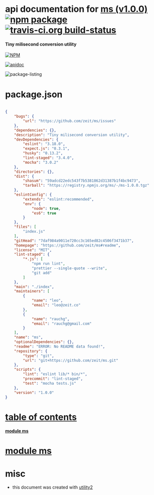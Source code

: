# api documentation for  [ms (v1.0.0)](https://github.com/zeit/ms#readme)  [![npm package](https://img.shields.io/npm/v/npmdoc-ms.svg?style=flat-square)](https://www.npmjs.org/package/npmdoc-ms) [![travis-ci.org build-status](https://api.travis-ci.org/npmdoc/node-npmdoc-ms.svg)](https://travis-ci.org/npmdoc/node-npmdoc-ms)
#### Tiny milisecond conversion utility

[![NPM](https://nodei.co/npm/ms.png?downloads=true)](https://www.npmjs.com/package/ms)

[![apidoc](https://npmdoc.github.io/node-npmdoc-ms/build/screen-capture.buildNpmdoc.browser._2Fhome_2Ftravis_2Fbuild_2Fnpmdoc_2Fnode-npmdoc-ms_2Ftmp_2Fbuild_2Fapidoc.html.png)](https://npmdoc.github.io/node-npmdoc-ms/build..beta..travis-ci.org/apidoc.html)

![package-listing](https://npmdoc.github.io/node-npmdoc-ms/build/screen-capture.npmPackageListing.svg)



# package.json

```json

{
    "bugs": {
        "url": "https://github.com/zeit/ms/issues"
    },
    "dependencies": {},
    "description": "Tiny milisecond conversion utility",
    "devDependencies": {
        "eslint": "3.18.0",
        "expect.js": "0.3.1",
        "husky": "0.13.2",
        "lint-staged": "3.4.0",
        "mocha": "3.0.2"
    },
    "directories": {},
    "dist": {
        "shasum": "59adcd22edc543f7b5381862d31387b1f4bc9473",
        "tarball": "https://registry.npmjs.org/ms/-/ms-1.0.0.tgz"
    },
    "eslintConfig": {
        "extends": "eslint:recommended",
        "env": {
            "node": true,
            "es6": true
        }
    },
    "files": [
        "index.js"
    ],
    "gitHead": "7daf984a9011e720cc3c165ed82c4506f3471b37",
    "homepage": "https://github.com/zeit/ms#readme",
    "license": "MIT",
    "lint-staged": {
        "*.js": [
            "npm run lint",
            "prettier --single-quote --write",
            "git add"
        ]
    },
    "main": "./index",
    "maintainers": [
        {
            "name": "leo",
            "email": "leo@zeit.co"
        },
        {
            "name": "rauchg",
            "email": "rauchg@gmail.com"
        }
    ],
    "name": "ms",
    "optionalDependencies": {},
    "readme": "ERROR: No README data found!",
    "repository": {
        "type": "git",
        "url": "git+https://github.com/zeit/ms.git"
    },
    "scripts": {
        "lint": "eslint lib/* bin/*",
        "precommit": "lint-staged",
        "test": "mocha tests.js"
    },
    "version": "1.0.0"
}
```



# <a name="apidoc.tableOfContents"></a>[table of contents](#apidoc.tableOfContents)

#### [module ms](#apidoc.module.ms)



# <a name="apidoc.module.ms"></a>[module ms](#apidoc.module.ms)



# misc
- this document was created with [utility2](https://github.com/kaizhu256/node-utility2)
